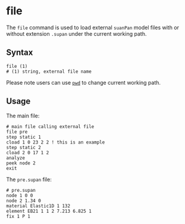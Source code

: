 # file

The `file` command is used to load external `suanPan` model files with or without extension `.supan` under the current working path.

## Syntax

```
file (1)
# (1) string, external file name
```

Please note users can use [`pwd`](../Process/pwd.md) to change current working path.

## Usage

The main file:

```
# main file calling external file
file pre
step static 1
cload 1 0 23 2 2 ! this is an example
step static 2
cload 2 0 17 1 2
analyze
peek node 2
exit
```

The `pre.supan` file:

```
# pre.supan
node 1 0 0
node 2 1.34 0
material Elastic1D 1 132
element EB21 1 1 2 7.213 6.825 1
fix 1 P 1
```
